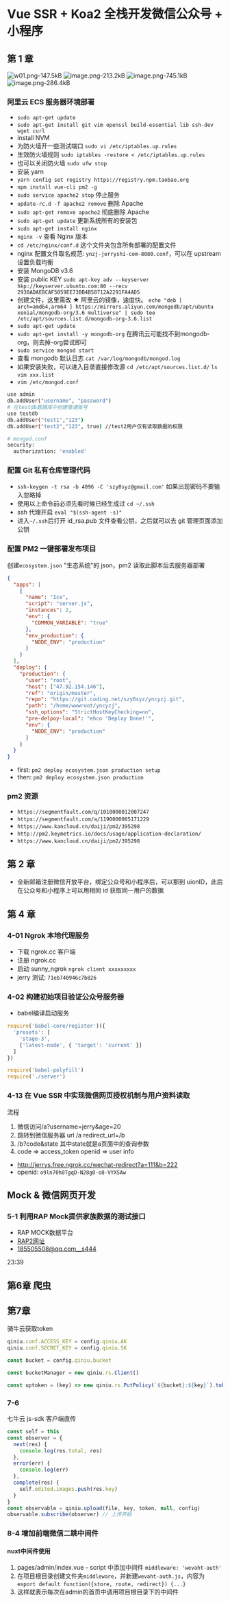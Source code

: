 # Vue SSR + Koa2 全栈开发微信公众号 + 小程序

## 第 1 章

![w01.png-147.5kB][1]
![image.png-213.2kB][2]
![image.png-745.1kB][3]
![image.png-286.4kB][4]

### 阿里云 ECS 服务器环境部署

* `sudo apt-get update`
* `sudo apt-get install git vim openssl build-essential lib ssh-dev wget curl`
* install NVM
* 为防火墙开一些测试端口 `sudo vi /etc/iptables.up.rules`
* 生效防火墙规则 `sudo iptables -restore < /etc/iptables.up.rules`
* 也可以关闭防火墙 `sudo ufw stop`
* 安装 yarn
* `yarn config set registry https://registry.npm.taobao.org`
* `npm install vue-cli pm2 -g`
* `sudo service apache2 stop` 停止服务
* `update-rc.d -f apache2 remove` 删除 Apache
* `sudo apt-get remove apache2` 彻底删除 Apache
* `sudo apt-get update` 更新系统所有的安装包
* `sudo apt-get install nginx`
* `nginx -v` 查看 Nginx 版本
* `cd /etc/nginx/conf.d` 这个文件夹包含所有部署的配置文件
* nginx 配置文件取名规范: `ynzj-jerryshi-com-8080.conf`，可以在 upstream 设置负载均衡
* 安装 MongoDB v3.6
* 安装 public KEY `sudo apt-key adv --keyserver hkp://keyserver.ubuntu.com:80 --recv 2930ADAE8CAF5059EE73BB4B58712A2291FA4AD5`
* 创建文件，这里需改 ★ 阿里云的镜像，速度快。 `echo "deb [ arch=amd64,arm64 ] https://mirrors.aliyun.com/mongodb/apt/ubuntu xenial/mongodb-org/3.6 multiverse" | sudo tee /etc/apt/sources.list.d/mongodb-org-3.6.list`
* `sudo apt-get update`
* `sudo apt-get install -y mongodb-org` 在腾讯云可能找不到mongodb-org，则去掉-org尝试即可
* `sudo service mongod start`
* 查看 mongodb 默认日志 `cat /var/log/mongodb/mongod.log`
* 如果安装失败，可以进入目录直接修改源 `cd /etc/apt/sources.list.d/` `ls` `vim xxx.list`
* `vim /etc/mongod.conf`

```bash
use admin
db.addUser("username", "password")
# 在testdb数据库中创建普通账号
use testdb
db.addUser("test1","123")
db.addUser("test2","123", true) //test2用户仅有读取数据的权限

# mongod.conf
security:
  authorization: 'enabled'
```

### 配置 Git 私有仓库管理代码

* `ssh-keygen -t rsa -b 4096 -C 'szy0syz@gmail.com'` 如果出现密码不要输入忽略掉
* 使用以上命令前必须先看时候已经生成过 `cd ~/.ssh`
* ssh 代理开启 `eval "$(ssh-agent -s)"`
* 进入`~/.ssh`后打开 id_rsa.pub 文件查看公钥，之后就可以去 git 管理页面添加公钥

### 配置 PM2 一键部署发布项目

创建`ecosystem.json` "生态系统"的 json，pm2 读取此脚本后去服务器部署

```json
{
  "apps": [
    {
      "name": "Ice",
      "script": "server.js",
      "instances": 2,
      "env": {
        "COMMON_VARIABLE": "true"
      },
      "env_production": {
        "NODE_ENV": "production"
      }
    }
  ],
  "deploy": {
    "production": {
      "user": "root",
      "host": ["47.92.154.146"],
      "ref": "origin/master",
      "repo": "https://git.coding.net/szy0syz/yncyzj.git",
      "path": "/home/wwwroot/yncyzj",
      "ssh_options": "StrictHostKeyChecking=no",
      "pre-delpoy-local": "ehco 'Deploy Done!'",
      "env": {
        "NODE_ENV": "production"
      }
    }
  }
}
```

* first: `pm2 deploy ecosystem.json production setup`
* then: `pm2 deploy ecosystem.json production`

### pm2 资源

* `https://segmentfault.com/q/1010000012007247`
* `https://segmentfault.com/a/1190000005171229`
* `https://www.kancloud.cn/daiji/pm2/395298`
* `http://pm2.keymetrics.io/docs/usage/application-declaration/`
* `https://www.kancloud.cn/daiji/pm2/395298`

## 第 2 章

* 全新邮箱注册微信开放平台，绑定公众号和小程序后，可以那到 uionID，此后在公众号和小程序上可以用相同 id 获取同一用户的数据

## 第 4 章

### 4-01 Ngrok 本地代理服务

* 下载 ngrok.cc 客户端
* 注册 ngrok.cc
* 启动 sunny_ngrok `ngrok client xxxxxxxxx`
* jerry 测试: `71eb740946c7b826`

### 4-02 构建初始项目验证公众号服务器

- babel编译启动服务

```javascript
require('babel-core/register')({
  'presets': [
    'stage-3',
    ['latest-node', { 'target': 'current' }]
  ]
})

require('babel-polyfill')
require('./server')

```

### 4-13 在 Vue SSR 中实现微信网页授权机制与用户资料读取

流程

  1. 微信访问/a?username=jerry&age=20
  2. 跳转到微信服务器 url /a redirect_url=/b
  3. /b?code&state 其中state就是a页面中的查询参数
  4. code => access_token openid => user info

- http://jerrys.free.ngrok.cc/wechat-redirect?a=111&b=222
- openid: `o9ln70h0TgqD-N28g0-o8-VYXSAw`

## Mock & 微信网页开发

### 5-1 利用RAP Mock提供家族数据的测试接口

- RAP MOCK数据平台
- [RAP2网址](http://rap2.taobao.org) 
- 185505508@qq.com__s444

23:39

## 第6章 爬虫

## 第7章

骑牛云获取token

```js
qiniu.conf.ACCESS_KEY = config.qiniu.AK
qiniu.conf.SECRET_KEY = config.qiniu.SK

const bucket = config.qiniu.bucket

const bucketManager = new qiniu.rs.Client()

const uptoken = (key) => new qiniu.rs.PutPolicy(`${bucket}:${key}`).token()
```

### 7-6

七牛云 js-sdk 客户端直传

```js
const self = this
const observer = {
  next(res) {
    console.log(res.total, res)
  },
  error(err) {
    console.log(err)
  },
  complete(res) {
    self.edited.images.push(res.key)
  }
}
const observable = qiniu.upload(file, key, token, null, config)
observable.subscribe(observer) // 上传开始
```

### 8-4 增加前端微信二跳中间件

#### nuxt中间件使用

 1. pages/admin/index.vue - script 中添加中间件 `middleware: 'wevaht-auth'`
 2. 在项目根目录创建文件夹`middleware`，并新建`wevaht-auth.js`，内容为 `export default function({store, route, redirect}) {...}`
 3. 这样就表示每次在admin的首页中调用项目根目录下的中间件

[1]: http://static.zybuluo.com/szy0syz/qbf3fz7hgsxm6ykwigr8s8jm/w01.png
[2]: http://static.zybuluo.com/szy0syz/bze9frkh04el10x9rct2ha3q/image.png
[3]: http://static.zybuluo.com/szy0syz/u7kwc6lg19tyvvyykagzkrfb/image.png
[4]: http://static.zybuluo.com/szy0syz/uor52mpuqf5nonkgg3evfesd/image.png
